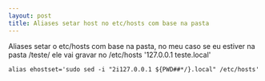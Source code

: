 ```yaml
---
layout: post
title: Aliases setar host no etc/hosts com base na pasta
---
```

Aliases setar o etc/hosts com base na pasta, no meu caso se eu estiver na pasta /teste/ ele vai gravar no 
/etc/hosts '127.0.0.1 teste.local'
```
alias ehostset='sudo sed -i "2i127.0.0.1 ${PWD##*/}.local" /etc/hosts'
```